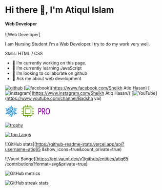 # Hi there 👋, I'm Atiqul Islam
#### Web Developer
![Web Developer] 

I am Nursing Student.I'm a Web Developer.I try to do my work very well.

Skills:   HTML / CSS

- 🔭 I’m currently working on this page. 
- 🌱 I’m currently learning JavaScript 
- 👯 I’m looking to collaborate on github 
- 💬 Ask me about web development 


[<img src='https://cdn.jsdelivr.net/npm/simple-icons@3.0.1/icons/github.svg' alt='github' height='40'>](https://github.com/atiq65 )  [<img src='https://cdn.jsdelivr.net/npm/simple-icons@3.0.1/icons/facebook.svg' alt='facebook' height='40'>](https://www.facebook.com/Sheikh Atiq Hasan)  [<img src='https://cdn.jsdelivr.net/npm/simple-icons@3.0.1/icons/instagram.svg' alt='instagram' height='40'>](https://www.instagram.com/Sheikh Atiq Hasan/)  [<img src='https://cdn.jsdelivr.net/npm/simple-icons@3.0.1/icons/youtube.svg' alt='YouTube' height='40'>](https://www.youtube.com/channel/Badsha vai)  

<a href='https://archiveprogram.github.com/'><img src='https://raw.githubusercontent.com/acervenky/animated-github-badges/master/assets/acbadge.gif' width='40' height='40'></a> <a href='https://docs.github.com/en/developers'><img src='https://raw.githubusercontent.com/acervenky/animated-github-badges/master/assets/devbadge.gif' width='40' height='40'></a> <a href='https://github.com/pricing'><img src='https://raw.githubusercontent.com/acervenky/animated-github-badges/master/assets/pro.gif' width='40' height='40'></a> 

[![trophy](https://github-profile-trophy.vercel.app/?username=atiq65 )](https://github.com/ryo-ma/github-profile-trophy)

[![Top Langs](https://github-readme-stats.vercel.app/api/top-langs/?username=atiq65 )](https://github.com/anuraghazra/github-readme-stats)

![GitHub stats](https://github-readme-stats.vercel.app/api?username=atiq65 &show_icons=true&count_private=true)  

![Vaunt Badge](https://api.vaunt.dev/v1/github/entities/atiq65 /contributions?format=svg&private=true)  

![GitHub metrics](https://metrics.lecoq.io/atiq65 )  

![GitHub streak stats](https://streak-stats.demolab.com/?user=atiq65 )  

